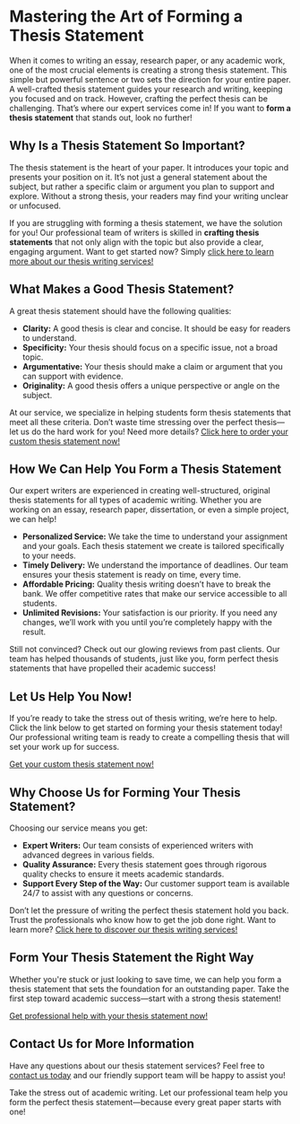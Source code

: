 # Mastering the Art of Forming a Thesis Statement

When it comes to writing an essay, research paper, or any academic work, one of the most crucial elements is creating a strong thesis statement. This simple but powerful sentence or two sets the direction for your entire paper. A well-crafted thesis statement guides your research and writing, keeping you focused and on track. However, crafting the perfect thesis can be challenging. That’s where our expert services come in! If you want to **form a thesis statement** that stands out, look no further!

## Why Is a Thesis Statement So Important?

The thesis statement is the heart of your paper. It introduces your topic and presents your position on it. It’s not just a general statement about the subject, but rather a specific claim or argument you plan to support and explore. Without a strong thesis, your readers may find your writing unclear or unfocused.

If you are struggling with forming a thesis statement, we have the solution for you! Our professional team of writers is skilled in **crafting thesis statements** that not only align with the topic but also provide a clear, engaging argument. Want to get started now? Simply [click here to learn more about our thesis writing services!](https://tinyurl.com/topessay?keyword=forming+a+thesis+statement)

## What Makes a Good Thesis Statement?

A great thesis statement should have the following qualities:

- **Clarity:** A good thesis is clear and concise. It should be easy for readers to understand.
- **Specificity:** Your thesis should focus on a specific issue, not a broad topic.
- **Argumentative:** Your thesis should make a claim or argument that you can support with evidence.
- **Originality:** A good thesis offers a unique perspective or angle on the subject.

At our service, we specialize in helping students form thesis statements that meet all these criteria. Don’t waste time stressing over the perfect thesis—let us do the hard work for you! Need more details? [Click here to order your custom thesis statement now!](https://tinyurl.com/topessay?keyword=forming+a+thesis+statement)

## How We Can Help You Form a Thesis Statement

Our expert writers are experienced in creating well-structured, original thesis statements for all types of academic writing. Whether you are working on an essay, research paper, dissertation, or even a simple project, we can help!

- **Personalized Service:** We take the time to understand your assignment and your goals. Each thesis statement we create is tailored specifically to your needs.
- **Timely Delivery:** We understand the importance of deadlines. Our team ensures your thesis statement is ready on time, every time.
- **Affordable Pricing:** Quality thesis writing doesn’t have to break the bank. We offer competitive rates that make our service accessible to all students.
- **Unlimited Revisions:** Your satisfaction is our priority. If you need any changes, we’ll work with you until you’re completely happy with the result.

Still not convinced? Check out our glowing reviews from past clients. Our team has helped thousands of students, just like you, form perfect thesis statements that have propelled their academic success!

## Let Us Help You Now!

If you’re ready to take the stress out of thesis writing, we’re here to help. Click the link below to get started on forming your thesis statement today! Our professional writing team is ready to create a compelling thesis that will set your work up for success.

[Get your custom thesis statement now!](https://tinyurl.com/topessay?keyword=forming+a+thesis+statement)

## Why Choose Us for Forming Your Thesis Statement?

Choosing our service means you get:

- **Expert Writers:** Our team consists of experienced writers with advanced degrees in various fields.
- **Quality Assurance:** Every thesis statement goes through rigorous quality checks to ensure it meets academic standards.
- **Support Every Step of the Way:** Our customer support team is available 24/7 to assist with any questions or concerns.

Don’t let the pressure of writing the perfect thesis statement hold you back. Trust the professionals who know how to get the job done right. Want to learn more? [Click here to discover our thesis writing services!](https://tinyurl.com/topessay?keyword=forming+a+thesis+statement)

## Form Your Thesis Statement the Right Way

Whether you're stuck or just looking to save time, we can help you form a thesis statement that sets the foundation for an outstanding paper. Take the first step toward academic success—start with a strong thesis statement!

[Get professional help with your thesis statement now!](https://tinyurl.com/topessay?keyword=forming+a+thesis+statement)

## Contact Us for More Information

Have any questions about our thesis statement services? Feel free to [contact us today](https://tinyurl.com/topessay?keyword=forming+a+thesis+statement) and our friendly support team will be happy to assist you!

Take the stress out of academic writing. Let our professional team help you form the perfect thesis statement—because every great paper starts with one!
